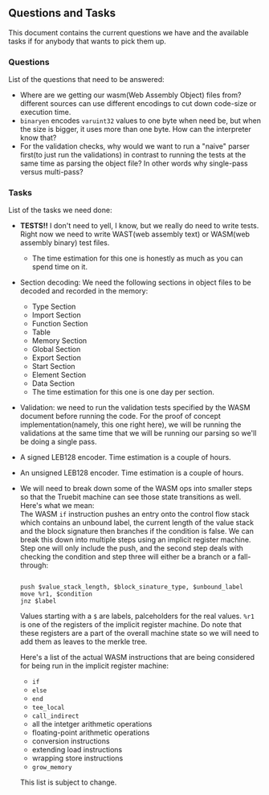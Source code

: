 ## Questions and Tasks

This document contains the current questions we have and the available tasks if for anybody that wants to pick them up.<br/>

### Questions
List of the questions that need to be answered:<br/>
* Where are we getting our wasm(Web Assembly Object) files from? different sources can use different encodings to cut down code-size or execution time.<br/>
* `binaryen` encodes `varuint32` values to one byte when need be, but when the size is bigger, it uses more than one byte. How can the interpreter know that?<br/>
* For the validation checks, why would we want to run a "naive" parser first(to just run the validations) in contrast to running the tests at the same time as parsing the object file? In other words why single-pass versus multi-pass?<br/>

### Tasks
List of the tasks we need done:<br/>

* **TESTS!!** I don't need to yell, I know, but we really do need to write tests. Right now we need to write WAST(web assembly text) or WASM(web assembly binary) test files.<br/>
  * The time estimation for this one is honestly as much as you can spend time on it.<br/>
* Section decoding: We need the following sections in object files to be decoded and recorded in the memory:<br/>
  * Type Section
  * Import Section
  * Function Section
  * Table
  * Memory Section
  * Global Section
  * Export Section
  * Start Section
  * Element Section
  * Data Section
  * The time estimation for this one is one day per section.<br/>
* Validation: we need to run the validation tests specified by the WASM document before running the code. For the proof of concept implementation(namely, this one right here), we will be running the validations at the same time that we will be running our parsing so we'll be doing a single pass.<br/>
* A signed LEB128 encoder. Time estimation is a couple of hours.<br/>
* An unsigned LEB128 encoder. Time estimation is a couple of hours.<br/>
* We will need to break down some of the WASM ops into smaller steps so that the Truebit machine can see those state transitions as well. Here's what we mean:<br/>
The WASM `if` instruction pushes an entry onto the control flow stack which contains an unbound label, the current length of the value stack and the block signature then branches if the condition is false. We can break this down into multiple steps using an implicit register machine. Step one will only include the push, and the second step deals with checking the condition and step three will either be a branch or a fall-through:<br/>

  ```ASM

  push $value_stack_length, $block_sinature_type, $unbound_label
  move %r1, $condition
  jnz $label

  ```
  Values starting with a `$` are labels, palceholders for the real values. `%r1` is one of the registers of the implicit register machine. Do note that these registers are a part of the overall machine state so we will need to add them as leaves to the merkle tree.<br/>

  Here's a list of the actual WASM instructions that are being considered for being run in the implicit register machine:<br/>
  * `if`
  * `else`
  * `end`
  * `tee_local`
  * `call_indirect`
  * all the intetger arithmetic operations
  * floating-point arithmetic operations
  * conversion instructions
  * extending load instructions
  * wrapping store instructions
  * `grow_memory`

  This list is subject to change.<br/>
